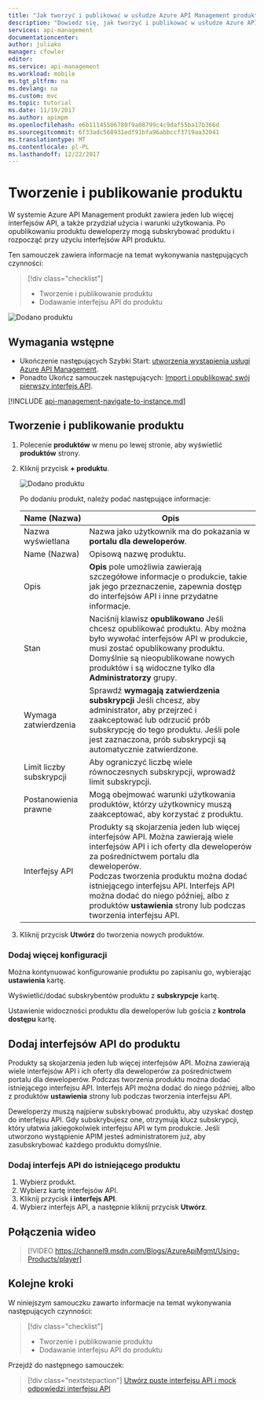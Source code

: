 ```yaml
---
title: "Jak tworzyć i publikować w usłudze Azure API Management produktu"
description: "Dowiedz się, jak tworzyć i publikować w usłudze Azure API Management produktów."
services: api-management
documentationcenter: 
author: juliako
manager: cfowler
editor: 
ms.service: api-management
ms.workload: mobile
ms.tgt_pltfrm: na
ms.devlang: na
ms.custom: mvc
ms.topic: tutorial
ms.date: 11/19/2017
ms.author: apimpm
ms.openlocfilehash: e6b11145506780f9a08799c4c9daf55ba17b366d
ms.sourcegitcommit: 6f33adc568931edf91bfa96abbccf3719aa32041
ms.translationtype: MT
ms.contentlocale: pl-PL
ms.lasthandoff: 12/22/2017
---
```

# <a name="create-and-publish-a-product"></a>Tworzenie i publikowanie produktu  

W systemie Azure API Management produkt zawiera jeden lub więcej interfejsów API, a także przydział użycia i warunki użytkowania. Po opublikowaniu produktu deweloperzy mogą subskrybować produktu i rozpocząć przy użyciu interfejsów API produktu.  

Ten samouczek zawiera informacje na temat wykonywania następujących czynności:

> [!div class="checklist"]
> * Tworzenie i publikowanie produktu
> * Dodawanie interfejsu API do produktu

![Dodano produktu](media/api-management-howto-add-products/added-product.png)

## <a name="prerequisites"></a>Wymagania wstępne

+ Ukończenie następujących Szybki Start: [utworzenia wystąpienia usługi Azure API Management](get-started-create-service-instance.md).
+ Ponadto Ukończ samouczek następujących: [Import i opublikować swój pierwszy interfejs API](import-and-publish.md).

[!INCLUDE [api-management-navigate-to-instance.md](../../includes/api-management-navigate-to-instance.md)]

## <a name="create-and-publish-a-product"></a>Tworzenie i publikowanie produktu

1. Polecenie **produktów** w menu po lewej stronie, aby wyświetlić **produktów** strony.
2. Kliknij przycisk **+ produktu**.

    ![Dodano produktu](media/api-management-howto-add-products/add-product.png)

    Po dodaniu produkt, należy podać następujące informacje: 

    |Name (Nazwa)|Opis|
    |---|---|
    |Nazwa wyświetlana|Nazwa jako użytkownik ma do pokazania w **portalu dla deweloperów**.|
    |Name (Nazwa)|Opisową nazwę produktu.|
    |Opis|**Opis** pole umożliwia zawierają szczegółowe informacje o produkcie, takie jak jego przeznaczenie, zapewnia dostęp do interfejsów API i inne przydatne informacje.|
    |Stan|Naciśnij klawisz **opublikowano** Jeśli chcesz opublikować produktu. Aby można było wywołać interfejsów API w produkcie, musi zostać opublikowany produktu. Domyślnie są nieopublikowane nowych produktów i są widoczne tylko dla **Administratorzy** grupy.|
    |Wymaga zatwierdzenia|Sprawdź **wymagają zatwierdzenia subskrypcji** Jeśli chcesz, aby administrator, aby przejrzeć i zaakceptować lub odrzucić prób subskrypcję do tego produktu. Jeśli pole jest zaznaczona, prób subskrypcji są automatycznie zatwierdzone. |
    |Limit liczby subskrypcji|Aby ograniczyć liczbę wiele równoczesnych subskrypcji, wprowadź limit subskrypcji. |
    |Postanowienia prawne|Mogą obejmować warunki użytkowania produktów, którzy użytkownicy muszą zaakceptować, aby korzystać z produktu.|
    |Interfejsy API|Produkty są skojarzenia jeden lub więcej interfejsów API. Można zawierają wiele interfejsów API i ich oferty dla deweloperów za pośrednictwem portalu dla deweloperów. <br/> Podczas tworzenia produktu można dodać istniejącego interfejsu API. Interfejs API można dodać do niego później, albo z produktów **ustawienia** strony lub podczas tworzenia interfejsu API.|<br/>Deweloperzy muszą najpierw subskrybować produktu, aby uzyskać dostęp do interfejsu API. Gdy subskrybujesz one, otrzymują klucz subskrypcji, który ułatwia jakiegokolwiek interfejsu API w tym produkcie.<br/> Jeśli utworzono wystąpienie APIM jesteś administratorem już, aby zasubskrybować każdego produktu domyślnie.|

3. Kliknij przycisk **Utwórz** do tworzenia nowych produktów.

### <a name="add-more-configurations"></a>Dodaj więcej konfiguracji

Można kontynuować konfigurowanie produktu po zapisaniu go, wybierając **ustawienia** kartę. 

Wyświetlić/dodać subskrybentów produktu z **subskrypcje** kartę.

Ustawienie widoczności produktu dla deweloperów lub gościa z **kontrola dostępu** kartę.

## <a name="add-apis"></a>Dodaj interfejsów API do produktu

Produkty są skojarzenia jeden lub więcej interfejsów API. Można zawierają wiele interfejsów API i ich oferty dla deweloperów za pośrednictwem portalu dla deweloperów. Podczas tworzenia produktu można dodać istniejącego interfejsu API. Interfejs API można dodać do niego później, albo z produktów **ustawienia** strony lub podczas tworzenia interfejsu API.

Deweloperzy muszą najpierw subskrybować produktu, aby uzyskać dostęp do interfejsu API. Gdy subskrybujesz one, otrzymują klucz subskrypcji, który ułatwia jakiegokolwiek interfejsu API w tym produkcie. Jeśli utworzono wystąpienie APIM jesteś administratorem już, aby zasubskrybować każdego produktu domyślnie.

### <a name="add-an-api-to-an-existing-product"></a>Dodaj interfejs API do istniejącego produktu

1. Wybierz produkt.
2. Wybierz kartę interfejsów API.
3. Kliknij przycisk **i interfejs API**.
4. Wybierz interfejs API, a następnie kliknij przycisk **Utwórz**.

## <a name="video"></a>Połączenia wideo

> [!VIDEO https://channel9.msdn.com/Blogs/AzureApiMgmt/Using-Products/player]
> 
> 

## <a name="next-steps"></a>Kolejne kroki

W niniejszym samouczku zawarto informacje na temat wykonywania następujących czynności:

> [!div class="checklist"]
> * Tworzenie i publikowanie produktu
> * Dodawanie interfejsu API do produktu

Przejdź do następnego samouczek:

> [!div class="nextstepaction"]
> [Utwórz puste interfejsu API i mock odpowiedzi interfejsu API](mock-api-responses.md)
